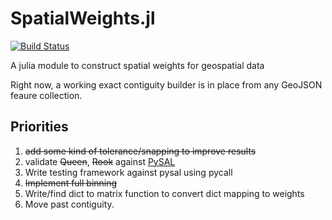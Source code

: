 SpatialWeights.jl
====================
[![Build Status](https://travis-ci.org/ljwolf/SpatialWeights.jl.svg?branch=master)](https://travis-ci.org/ljwolf/SpatialWeights.jl)

A julia module to construct spatial weights for geospatial data

Right now, a working exact contiguity builder is in place from any GeoJSON
feaure collection.  

Priorities
------------
1. <s>add some kind of tolerance/snapping to improve results</s>
2. validate <s>Queen</s>, <s>Rook</s> against [PySAL](https://github.com/pysal/pysal)
3. Write testing framework against pysal using pycall
3. <s>Implement full binning</s>
4. Write/find dict to matrix function to convert dict mapping to weights
5. Move past contiguity. 
